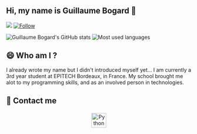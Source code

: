## Hi, my name is Guillaume Bogard 🌌

![](https://visitor-badge.laobi.icu/badge?page_id=guillaumebgd.guillaumebgd)
[![Follow](https://img.shields.io/github/followers/guillaumebgd?label=Follow&style=social)](https://github.com/guillaumebgd)

![Guillaume Bogard's GitHub stats](https://github-readme-stats.vercel.app/api?username=guillaumebgd&count_private=true&show_icons=true&theme=dracula&title_color=aa80ff&text_color=ccb3ff)
![Most used languages](https://github-readme-stats.vercel.app/api/top-langs/?username=guillaumebgd&theme=dracula&title_color=aa80ff&text_color=ccb3ff)

## 😄 Who am I ?

I already wrote my name but I didn't introduced myself yet...
I am currently a 3rd year student at EPITECH Bordeaux, in France. My school brought me alot to my programming skills, and as an involved person in technologies.


## 💬 Contact me

<p align="center">
  <a href="https://www.linkedin.com/in/guillaume-bogard-coquard-94abb41a4/" target="_blank" rel="noopener noreferrer"> <img src="https://cdn.jsdelivr.net/npm/simple-icons@v3/icons/linkedin.svg" alt="Python" height="40" style="vertical-align:top; margin:4px"></a>
</p>


<!--
**guillaumebgd/guillaumebgd** is a ✨ _special_ ✨ repository because its `README.md` (this file) appears on your GitHub profile.

Here are some ideas to get you started:

- 🔭 I’m currently working on ...
- 🌱 I’m currently learning ...
- 👯 I’m looking to collaborate on ...
- 🤔 I’m looking for help with ...
- 💬 Ask me about ...
- 📫 How to reach me: ...
- 😄 Pronouns: ...
- ⚡ Fun fact: ...
-->
